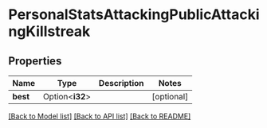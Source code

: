 # PersonalStatsAttackingPublicAttackingKillstreak

## Properties

Name | Type | Description | Notes
------------ | ------------- | ------------- | -------------
**best** | Option<**i32**> |  | [optional]

[[Back to Model list]](../README.md#documentation-for-models) [[Back to API list]](../README.md#documentation-for-api-endpoints) [[Back to README]](../README.md)


